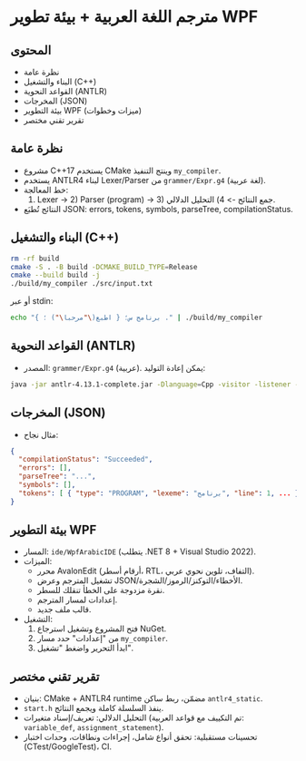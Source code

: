 # مترجم اللغة العربية + بيئة تطوير WPF

## المحتوى
- نظرة عامة
- البناء والتشغيل (C++)
- القواعد النحوية (ANTLR)
- المخرجات (JSON)
- بيئة التطوير WPF (ميزات وخطوات)
- تقرير تقني مختصر

## نظرة عامة
- مشروع C++17 يستخدم CMake وينتج التنفيذ `my_compiler`.
- يستخدم ANTLR4 لبناء Lexer/Parser من `grammer/Expr.g4` (لغة عربية).
- خط المعالجة:
  1) Lexer -> 2) Parser (program) -> 3) جمع النتائج -> 4) التحليل الدلالي.
- النتائج تُطبَع JSON: errors, tokens, symbols, parseTree, compilationStatus.

## البناء والتشغيل (C++)
```bash
rm -rf build
cmake -S . -B build -DCMAKE_BUILD_TYPE=Release
cmake --build build -j
./build/my_compiler ./src/input.txt
```
أو عبر stdin:
```bash
echo "برنامج س؛ { اطبع(\"مرحبا\") ؛ } ." | ./build/my_compiler
```

## القواعد النحوية (ANTLR)
- المصدر: `grammer/Expr.g4` (عربية). يمكن إعادة التوليد:
```bash
java -jar antlr-4.13.1-complete.jar -Dlanguage=Cpp -visitor -listener -package antlr_generated -o src/generated grammer/Expr.g4
```

## المخرجات (JSON)
- مثال نجاح:
```json
{
  "compilationStatus": "Succeeded",
  "errors": [],
  "parseTree": "...",
  "symbols": [],
  "tokens": [ { "type": "PROGRAM", "lexeme": "برنامج", "line": 1, ... } ]
}
```

## بيئة التطوير WPF
- المسار: `ide/WpfArabicIDE` (يتطلب .NET 8 + Visual Studio 2022).
- الميزات:
  - محرر AvalonEdit (أرقام أسطر، RTL، التفاف، تلوين نحوي عربي).
  - تشغيل المترجم وعرض JSON/الأخطاء/التوكنز/الرموز/الشجرة.
  - نقرة مزدوجة على الخطأ تنقلك للسطر.
  - إعدادات لمسار المترجم.
  - قالب ملف جديد.
- التشغيل:
  1) فتح المشروع وتشغيل استرجاع NuGet.
  2) من "إعدادات" حدد مسار `my_compiler`.
  3) ابدأ التحرير واضغط "تشغيل".

## تقرير تقني مختصر
- بنيان: CMake + ANTLR4 runtime مضمّن، ربط ساكن `antlr4_static`.
- `start.h` ينفذ السلسلة كاملة ويجمع النتائج.
- التحليل الدلالي: تعريف/إسناد متغيرات (تم التكييف مع قواعد العربية: `variable_def`, `assignment_statement`).
- تحسينات مستقبلية: تحقق أنواع شامل، إجراءات ونطاقات، وحدات اختبار (CTest/GoogleTest)، CI.
